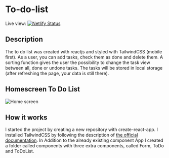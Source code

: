 # To-do-list

Live view:  [![Netlify Status](https://api.netlify.com/api/v1/badges/f9a7f8d3-58ca-44ed-a038-ae8d2efd31a5/deploy-status)](https://yuridevat-react-todo-list.netlify.app/)

## Description

The to do list was created with reactjs and styled with TailwindCSS (mobile first).
As a user, you can add tasks, check them as done and delete them. A sorting function gives the user the possibility to change the task view between all, done or undone tasks. The tasks will be stored in local storage (after refreshing the page, your data is still there).

## Homescreen To Do List

![Home screen](https://github.com/YuriDevAT/to-do-list-with-3-columns/blob/master/final-app.png)

## How it works

I started the project by creating a new repository with create-react-app. I installed TailwindCSS by following the description of [the official documentation](https://tailwindcss.com/docs/guides/create-react-app). In Addition to the already existing component App I created a folder called components with three extra components, called Form, ToDo and ToDoList.

